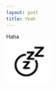 ```yaml
---
layout: post
title: Yeah
---
```

Haha  
![](/images/3b1586ae-eb08-470e-b09d-cf88dcc19256/snooze-icon@.png)